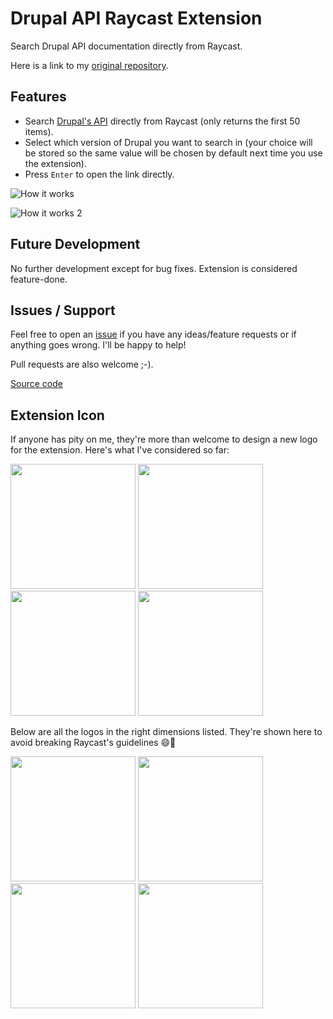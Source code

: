 # Drupal API Raycast Extension

Search Drupal API documentation directly from Raycast.

Here is a link to my [original repository](https://github.com/BossElijah/raycast-extension-drupal-api).

## Features

- Search [Drupal's API](https://api.drupal.org) directly from Raycast (only returns the first 50 items).
- Select which version of Drupal you want to search in (your choice will be stored so the same value will be chosen by default next time you use the extension).
- Press `Enter` to open the link directly.

![How it works](/assets/image.png)

![How it works 2](/assets/image-2.png)

## Future Development

No further development except for bug fixes. Extension is considered feature-done.

## Issues / Support

Feel free to open an [issue](https://github.com/BossElijah/raycast-extension-drupal-api/issues/new) if you have any ideas/feature requests or if anything goes wrong.
I'll be happy to help!

Pull requests are also welcome ;-).

[Source code](https://github.com/BossElijah/raycast-extension-drupal-api)

## Extension Icon

If anyone has pity on me, they're more than welcome to design a new logo for the extension. Here's what I've considered so far:

[<img src="/assets/logo-1.png" width="200" height="200"/>](/assets/logo-1.png)
[<img src="/assets/logo-2.png" width="200" height="200"/>](/assets/logo-2.png)
[<img src="/assets/logo-3.png" width="200" height="200"/>](/assets/logo-3.png)
[<img src="/assets/logo-4.png" width="200" height="200"/>](/assets/logo-4.png)

Below are all the logos in the right dimensions listed. They're shown here to avoid breaking Raycast's guidelines 😄🤣

[<img src="/assets/logo-1_512x512.png" width="200" height="200"/>](/assets/logo-1_512x512.png)
[<img src="/assets/logo-2_512x512.png" width="200" height="200"/>](/assets/logo-2_512x512.png)
[<img src="/assets/logo-3_512x512.png" width="200" height="200"/>](/assets/logo-3_512x512.png)
[<img src="/assets/logo-4_512x512.png" width="200" height="200"/>](/assets/logo-4_512x512.png)
